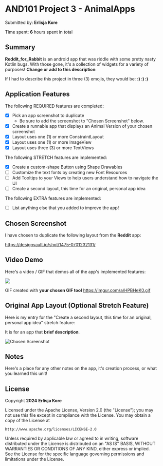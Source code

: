 <!-- (This is a comment) INSTRUCTIONS: Go through this page and fill out any **bolded** entries with their correct values.-->

# AND101 Project 3 - AnimalApps

Submitted by: **Erlisja Kore**

Time spent: **6** hours spent in total

## Summary

**Reddit_for_Rabbit** is an android app that was riddle with some pretty nasty Kotlin bugs.  With those gone, it's a collection of widgets for a variety of purposes!  **Change or add to this description**

If I had to describe this project in three (3) emojis, they would be: **:) :) :)**

## Application Features

<!-- (This is a comment) Please be sure to change the [ ] to [x] for any features you completed.  If a feature is not checked [x], you might miss the points for that item! -->

The following REQUIRED features are completed:

- [x] Pick an app screenshot to duplicate
  - Be sure to add the screenshot to "Chosen Screenshot" below.
- [x] Create a runnable app that displays an Animal Version of your chosen screenshot
- [x] Layout uses one (1) or more ConstraintLayout
- [x] Layout uses one (1) or more ImageView
- [x] Layout uses three (3) or more TextViews

The following STRETCH features are implemented:

- [x] Create a custom-shape Button using Shape Drawables
- [ ] Customize the text fonts by creating new Font Resources
- [ ] Add Tooltips to your Views to help users understand how to navigate the UI
- [ ] Create a second layout, this time for an original, personal app idea

The following EXTRA features are implemented:

- [ ] List anything else that you added to improve the app!

## Chosen Screenshot

I have chosen to duplicate the following layout from the **Reddit** app:

https://designvault.io/shot/1475-0701232131/

## Video Demo

Here's a video / GIF that demos all of the app's implemented features:
<div>
    <a href="https://www.loom.com/share/ce75e8141b4b40dc903a2265f73fa4c8">
    </a>
    <a href="https://www.loom.com/share/ce75e8141b4b40dc903a2265f73fa4c8">
      <img style="max-width:300px;" src="https://cdn.loom.com/sessions/thumbnails/ce75e8141b4b40dc903a2265f73fa4c8-with-play.gif">
    </a>
  </div>
  

GIF created with **your chosen GIF tool**
https://imgur.com/a/HPBHeK0.gif
<blockquote class="imgur-embed-pub" lang="en" data-id="a/HPBHeK0" data-context="false" ><a href="//imgur.com/a/HPBHeK0"></a></blockquote><script async src="//s.imgur.com/min/embed.js" charset="utf-8"></script>
<!-- Recommended tools:
- [Kap](https://getkap.co/) for macOS
- [ScreenToGif](https://www.screentogif.com/) for Windows
- [peek](https://github.com/phw/peek) for Linux. -->

## Original App Layout (Optional Stretch Feature)

Here is my entry for the "Create a second layout, this time for an original, personal app idea" stretch feature:

It is for an app that **brief description**.

<img src='http://example.com/link/to/your/image.png' title='Chosen Screenshot' width='' alt='Chosen Screenshot' />

## Notes

Here's a place for any other notes on the app, it's creation process, or what you learned this unit!

## License

Copyright **2024** **Erlisja Kore**

Licensed under the Apache License, Version 2.0 (the "License");
you may not use this file except in compliance with the License.
You may obtain a copy of the License at

    http://www.apache.org/licenses/LICENSE-2.0

Unless required by applicable law or agreed to in writing, software
distributed under the License is distributed on an "AS IS" BASIS,
WITHOUT WARRANTIES OR CONDITIONS OF ANY KIND, either express or implied.
See the License for the specific language governing permissions and
limitations under the License.
